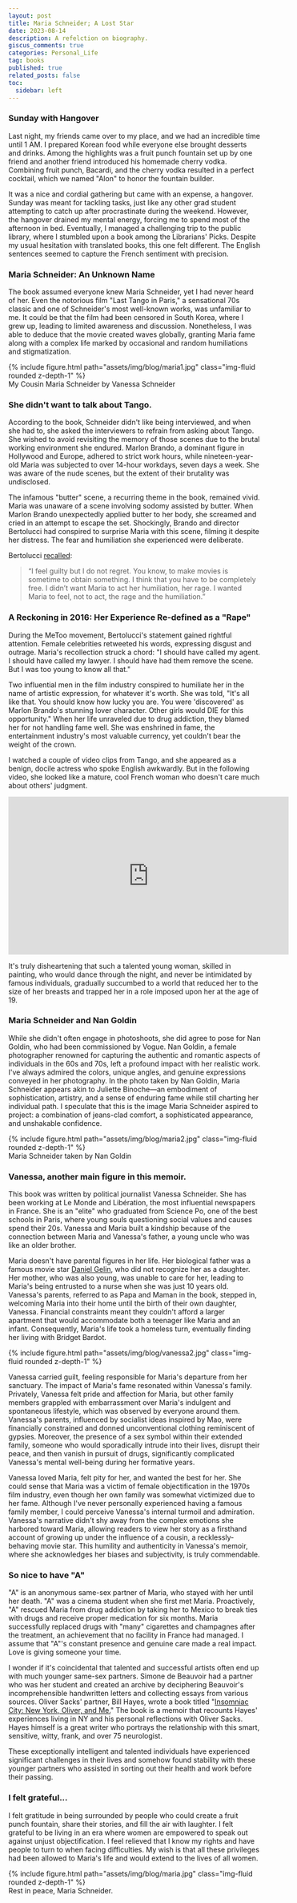 ```yaml
---
layout: post
title: Maria Schneider; A Lost Star
date: 2023-08-14
description: A refelction on biography. 
giscus_comments: true
categories: Personal_Life
tag: books
published: true
related_posts: false
toc:
  sidebar: left
---
```



### Sunday with Hangover

Last night, my friends came over to my place, and we had an incredible time until 1 AM. I prepared Korean food while everyone else brought desserts and drinks. Among the highlights was a fruit punch fountain set up by one friend and another friend introduced his homemade cherry vodka. Combining fruit punch, Bacardi, and the cherry vodka resulted in a perfect cocktail, which we named "Alon" to honor the fountain builder.

It was a nice and cordial gathering but came with an expense, a hangover. Sunday was meant for tackling tasks, just like any other grad student attempting to catch up after procrastinate during the weekend. However, the hangover drained my mental energy, forcing me to spend most of the afternoon in bed. Eventually, I managed a challenging trip to the public library, where I stumbled upon a book among the Librarians' Picks. Despite my usual hesitation with translated books, this one felt different. The English sentences seemed to capture the French sentiment with precision.

### Maria Schneider: An Unknown Name

The book assumed everyone knew Maria Schneider, yet I had never heard of her. Even the notorious film "Last Tango in Paris," a sensational 70s classic and one of Schneider's most well-known works, was unfamiliar to me. It could be that the film had been censored in South Korea, where I grew up, leading to limited awareness and discussion. Nonetheless, I was able to deduce that the movie created waves globally, granting Maria fame along with a complex life marked by occasional and random humiliations and stigmatization.

<div class="row mt-3">
    <div class="col-sm mt-3 mt-md-0">
        {% include figure.html path="assets/img/blog/maria1.jpg" class="img-fluid rounded z-depth-1" %}
    </div>
</div>
<div class="caption">
    My Cousin Maria Schneider by Vanessa Schneider
</div>

### She didn't want to talk about Tango. 

According to the book, Schneider didn't like being interviewed, and when she had to, she asked the interviewers to refrain from asking about Tango. She wished to avoid revisiting the memory of those scenes due to the brutal working environment she endured. Marlon Brando, a dominant figure in Hollywood and Europe, adhered to strict work hours, while nineteen-year-old Maria was subjected to over 14-hour workdays, seven days a week. She was aware of the nude scenes, but the extent of their brutality was undisclosed.

The infamous "butter" scene, a recurring theme in the book, remained vivid. Maria was unaware of a scene involving sodomy assisted by butter. When Marlon Brando unexpectedly applied butter to her body, she screamed and cried in an attempt to escape the set. Shockingly, Brando and director Bertolucci had conspired to surprise Maria with this scene, filming it despite her distress. The fear and humiliation she experienced were deliberate.

Bertolucci [recalled](https://www.newyorker.com/culture/the-front-row/revisiting-bernardo-bertoluccis-artistic-ambitions-and-abuses-in-last-tango-in-paris): 

<blockquote>
    “I feel guilty but I do not regret. You know, to make movies is sometime to obtain something. I think that you have to be completely free. I didn’t want Maria to act her humiliation, her rage. I wanted Maria to feel, not to act, the rage and the humiliation.” 
</blockquote>

### A Reckoning in 2016: Her Experience Re-defined as a "Rape" 

During the MeToo movement, Bertolucci's statement gained rightful attention. Female celebrities retweeted his words, expressing disgust and outrage. Maria's recollection struck a chord: "I should have called my agent. I should have called my lawyer. I should have had them remove the scene. But I was too young to know all that."

Two influential men in the film industry conspired to humiliate her in the name of artistic expression, for whatever it's worth. She was told, "It's all like that. You should know how lucky you are. You were 'discovered' as Marlon Brando's stunning lover character. Other girls would DIE for this opportunity." When her life unraveled due to drug addiction, they blamed her for not handling fame well. She was enshrined in fame, the entertainment industry's most valuable currency, yet couldn't bear the weight of the crown.

I watched a couple of video clips from Tango, and she appeared as a benign, docile actress who spoke English awkwardly. But in the following video, she looked like a mature, cool French woman who doesn't care much about others' judgment. 


<div style="text-align: center;"><iframe allow="accelerometer; autoplay; clipboard-write; encrypted-media; gyroscope; picture-in-picture" allowfullscreen="" frameborder="0" height="315" src="https://www.youtube.com/embed/9HKWTSAskXs" title="Maria Schneider speaking about female objectification" width="560"></iframe>
    </div>

It's truly disheartening that such a talented young woman, skilled in painting, who would dance through the night, and never be intimidated by famous individuals, gradually succumbed to a world that reduced her to the size of her breasts and trapped her in a role imposed upon her at the age of 19.


### Maria Schneider and Nan Goldin

While she didn't often engage in photoshoots, she did agree to pose for Nan Goldin, who had been commissioned by Vogue. Nan Goldin, a female photographer renowned for capturing the authentic and romantic aspects of individuals in the 60s and 70s, left a profound impact with her realistic work. I've always admired the colors, unique angles, and genuine expressions conveyed in her photography. In the photo taken by Nan Goldin, Maria Schneider appears akin to Juliette Binoche—an embodiment of sophistication, artistry, and a sense of enduring fame while still charting her individual path. I speculate that this is the image Maria Schneider aspired to project: a combination of jeans-clad comfort, a sophisticated appearance, and unshakable confidence.

<div class="row mt-3">
    <div class="col-sm mt-3 mt-md-0">
        {% include figure.html path="assets/img/blog/maria2.jpg" class="img-fluid rounded z-depth-1" %}
    </div>
</div>
<div class="caption">
    Maria Schneider taken by Nan Goldin 
</div>

### Vanessa, another main figure in this memoir. 

This book was written by political journalist Vanessa Schneider. She has been working at Le Monde and Libération, the most influential newspapers in France. She is an "elite" who graduated from Science Po, one of the best schools in Paris, where young souls questioning social values and causes spend their 20s. Vanessa and Maria built a kindship  because of the connection between Maria and Vanessa's father, a young uncle who was like an older brother.

Maria doesn't have parental figures in her life. Her biological father was a famous movie star [Daniel Gelin](https://en.wikipedia.org/wiki/Daniel_G%C3%A9lin), who did not recognize her as a daughter. Her mother, who was also young, was unable to care for her, leading to Maria's being entrusted to a nurse when she was just 10 years old. Vanessa's parents, referred to as Papa and Maman in the book, stepped in, welcoming Maria into their home until the birth of their own daughter, Vanessa. Financial constraints meant they couldn't afford a larger apartment that would accommodate both a teenager like Maria and an infant. Consequently, Maria's life took a homeless turn, eventually finding her living with Bridget Bardot.

<div class="row mt-3">
    <div class="col-sm mt-3 mt-md-0">
        {% include figure.html path="assets/img/blog/vanessa2.jpg" class="img-fluid rounded z-depth-1" %}
    </div>
</div>


Vanessa carried guilt, feeling responsible for Maria's departure from her sanctuary. The impact of Maria's fame resonated within Vanessa's family. Privately, Vanessa felt pride and affection for Maria, but other family members grappled with embarrassment over Maria's indulgent and spontaneous lifestyle, which was observed by everyone around them. Vanessa's parents, influenced by socialist ideas inspired by Mao, were financially constrained and donned unconventional clothing reminiscent of gypsies. Moreover, the presence of a sex symbol within their extended family, someone who would sporadically intrude into their lives, disrupt their peace, and then vanish in pursuit of drugs, significantly complicated Vanessa's mental well-being during her formative years.

Vanessa loved Maria, felt pity for her, and wanted the best for her. She could sense that Maria was a victim of female objectification in the 1970s film industry, even though her own family was somewhat victimized due to her fame. Although I've never personally experienced having a famous family member, I could perceive Vanessa's internal turmoil and admiration. Vanessa's narrative didn't shy away from the complex emotions she harbored toward Maria, allowing readers to view her story as a firsthand account of growing up under the influence of a cousin, a recklessly-behaving movie star. This humility and authenticity in Vanessa's memoir, where she acknowledges her biases and subjectivity, is truly commendable.

<p></p>

### So nice to have "A" 

"A" is an anonymous same-sex partner of Maria, who stayed with her until her death. "A" was a cinema student when she first met Maria.  Proactively, "A" rescued Maria from drug addiction by taking her to Mexico to break ties with drugs and receive proper medication for six months. Maria successfully replaced drugs with "many" cigarettes and champagnes after the treatment, an achievement that no facility in France had managed. I assume that "A"'s constant presence and genuine care made a real impact. Love is giving someone your time.

I wonder if it's coincidental that talented and successful artists often end up with much younger same-sex partners. Simone de Beauvoir had a partner who was her student and created an archive by deciphering Beauvoir's incomprehensible handwritten letters and collecting essays from various sources. Oliver Sacks' partner, Bill Hayes, wrote a book titled "[Insomniac City: New York, Oliver, and Me.](https://www.amazon.com/Insomniac-City-New-York-Oliver/dp/1620404931)" The book is a memoir that recounts Hayes' experiences living in NY and his personal reflections with Oliver Sacks. Hayes himself is a great writer who portrays the relationship with this smart, sensitive, witty, frank, and over 75 neurologist. 

These exceptionally intelligent and talented individuals have experienced significant challenges in their lives and somehow found stability with these younger partners who assisted in sorting out their health and work before their passing. 

<p></p>

### I felt grateful... 

I felt gratitude in being surrounded by people who could create a fruit punch fountain, share their stories, and fill the air with laughter. I felt grateful to be living in an era where women are empowered to speak out against unjust objectification. I feel relieved that I know my rights and have people to turn to when facing difficulties. My wish is that all these privileges had been allowed to Maria's life and would extend to the lives of all women.

<div class="row mt-3">
    <div class="col-sm mt-3 mt-md-0">
        {% include figure.html path="assets/img/blog/maria.jpg" class="img-fluid rounded z-depth-1" %}
    </div>
</div>
<div class="caption">
    Rest in peace, Maria Schneider. 
</div>
